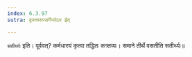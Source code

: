 ```yaml
---
index: 6.3.97
sutra: द्व्यन्तरुपसर्गेभ्योऽप ईत्

---
```

   `सतीर्थ्यः` इति। पूर्ववत्? कर्मधारयं कृत्वा तद्धितः कत्र्तव्यः। समाने तीर्थे वसतीति सतीर्थ्यः॥